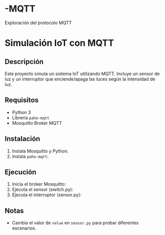 # -MQTT
Exploración del protocolo MQTT

# Simulación IoT con MQTT

## Descripción
Este proyecto simula un sistema IoT utilizando MQTT. Incluye un sensor de luz y un interruptor que enciende/apaga las luces según la intensidad de luz.

## Requisitos
- Python 3
- Librería `paho-mqtt`
- Mosquitto Broker MQTT

## Instalación
1. Instala Mosquitto y Python.
2. Instala `paho-mqtt`:


## Ejecución
1. Inicia el broker Mosquitto:
2. Ejecuta el sensor (switch.py):
3. Ejecuta el interruptor (sensor.py):

## Notas
- Cambia el valor de `value` en `sensor.py` para probar diferentes escenarios.
